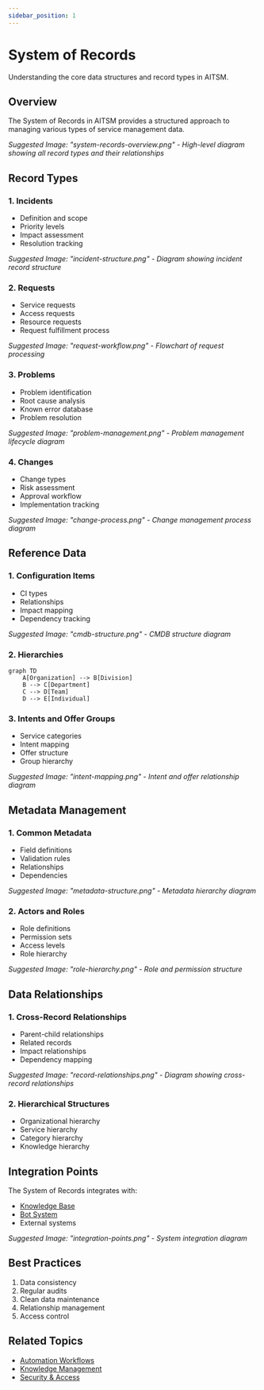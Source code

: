 ```yaml
---
sidebar_position: 1
---
```


# System of Records

Understanding the core data structures and record types in AITSM.

## Overview

The System of Records in AITSM provides a structured approach to managing various types of service management data.

_Suggested Image: "system-records-overview.png" - High-level diagram showing all record types and their relationships_

## Record Types

### 1. Incidents
- Definition and scope
- Priority levels
- Impact assessment
- Resolution tracking

_Suggested Image: "incident-structure.png" - Diagram showing incident record structure_

### 2. Requests
- Service requests
- Access requests
- Resource requests
- Request fulfillment process

_Suggested Image: "request-workflow.png" - Flowchart of request processing_

### 3. Problems
- Problem identification
- Root cause analysis
- Known error database
- Problem resolution

_Suggested Image: "problem-management.png" - Problem management lifecycle diagram_

### 4. Changes
- Change types
- Risk assessment
- Approval workflow
- Implementation tracking

_Suggested Image: "change-process.png" - Change management process diagram_

## Reference Data

### 1. Configuration Items
- CI types
- Relationships
- Impact mapping
- Dependency tracking

_Suggested Image: "cmdb-structure.png" - CMDB structure diagram_

### 2. Hierarchies
```mermaid
graph TD
    A[Organization] --> B[Division]
    B --> C[Department]
    C --> D[Team]
    D --> E[Individual]
```

### 3. Intents and Offer Groups
- Service categories
- Intent mapping
- Offer structure
- Group hierarchy

_Suggested Image: "intent-mapping.png" - Intent and offer relationship diagram_

## Metadata Management

### 1. Common Metadata
- Field definitions
- Validation rules
- Relationships
- Dependencies

_Suggested Image: "metadata-structure.png" - Metadata hierarchy diagram_

### 2. Actors and Roles
- Role definitions
- Permission sets
- Access levels
- Role hierarchy

_Suggested Image: "role-hierarchy.png" - Role and permission structure_

## Data Relationships

### 1. Cross-Record Relationships
- Parent-child relationships
- Related records
- Impact relationships
- Dependency mapping

_Suggested Image: "record-relationships.png" - Diagram showing cross-record relationships_

### 2. Hierarchical Structures
- Organizational hierarchy
- Service hierarchy
- Category hierarchy
- Knowledge hierarchy

## Integration Points

The System of Records integrates with:
- [Knowledge Base](../getting-started/knowledge-base)
- [Bot System](../getting-started/using-bot)
- External systems

_Suggested Image: "integration-points.png" - System integration diagram_

## Best Practices

1. Data consistency
2. Regular audits
3. Clean data maintenance
4. Relationship management
5. Access control

## Related Topics
- [Automation Workflows](automation-workflows)
- [Knowledge Management](knowledge)
- [Security & Access](../security/space-roles)
